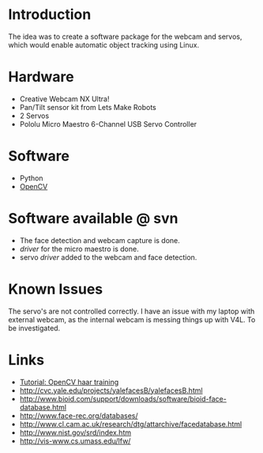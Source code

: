 # Introduction #
The idea was to create a software package for the webcam and servos, which would enable automatic object tracking using Linux.

# Hardware #
  * Creative Webcam NX Ultra!
  * Pan/Tilt sensor kit from Lets Make Robots
  * 2 Servos
  * Pololu Micro Maestro 6-Channel USB Servo Controller

# Software #
  * Python
  * [OpenCV](http://sourceforge.net/projects/opencvlibrary/)

# Software available @ svn #
  * The face detection and webcam capture is done.
  * _driver_ for the micro maestro is done.
  * servo _driver_ added to the webcam and face detection.

# Known Issues #
The servo's are not controlled correctly.
I have an issue with my laptop with external webcam, as the internal webcam is messing things up with V4L. To be investigated.

# Links #
  * [Tutorial: OpenCV haar training](http://note.sonots.com/SciSoftware/haartraining.html)
  * http://cvc.yale.edu/projects/yalefacesB/yalefacesB.html
  * http://www.bioid.com/support/downloads/software/bioid-face-database.html
  * http://www.face-rec.org/databases/
  * http://www.cl.cam.ac.uk/research/dtg/attarchive/facedatabase.html
  * http://www.nist.gov/srd/index.htm
  * http://vis-www.cs.umass.edu/lfw/